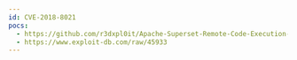 ```yaml
---
id: CVE-2018-8021
pocs:
  - https://github.com/r3dxpl0it/Apache-Superset-Remote-Code-Execution-PoC-CVE-2018-8021
  - https://www.exploit-db.com/raw/45933
---
```

